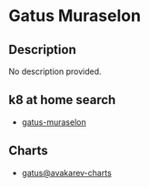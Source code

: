 # Gatus Muraselon

## Description

No description provided.

## k8 at home search

- [gatus-muraselon](https://nanne.dev/k8s-at-home-search/#/gatus-muraselon)

## Charts

- [gatus@avakarev-charts](https://avakarev.github.io/gatus-chart/)
